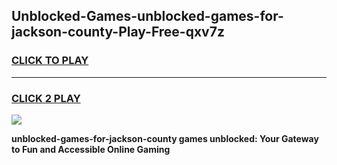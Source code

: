 
## Unblocked-Games-unblocked-games-for-jackson-county-Play-Free-qxv7z
<h3>
<a href="https://premium76.site?title=unblocked-games-for-jackson-county&ref=23A">CLICK TO PLAY</a></h3>
<hr>

<h3>
<a href="https://premium76.site?title=unblocked-games-for-jackson-county&ref=23A">CLICK 2 PLAY</a>
  
</h3>

<a href="https://premium76.site?title=unblocked-games-for-jackson-county&ref=23A"><img src="https://clearcache.store/games.png"></a>


**unblocked-games-for-jackson-county games unblocked: Your Gateway to Fun and Accessible Online Gaming**
